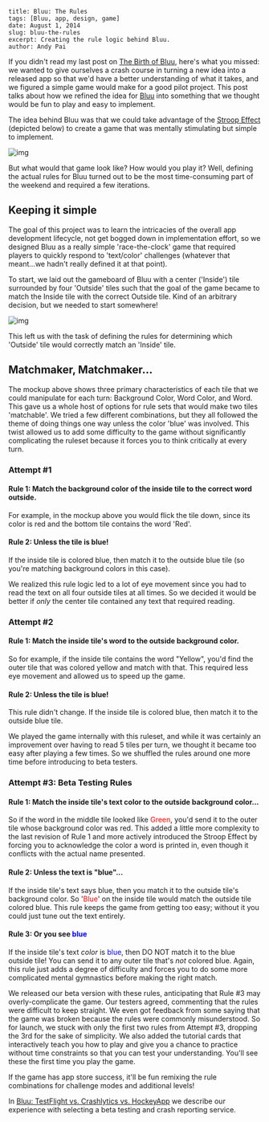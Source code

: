 ```
title: Bluu: The Rules
tags: [Bluu, app, design, game]
date: August 1, 2014
slug: bluu-the-rules
excerpt: Creating the rule logic behind Bluu.
author: Andy Pai
```
If you didn't read my last post on [The Birth of Bluu](http://lapwinglabs.com/blog/the-birth-of-bluu), here's what you missed: we wanted to give ourselves a crash course in turning a new idea into a released app so that we'd have a better understanding of what it takes, and we figured a simple game would make for a good pilot project. This post talks about how we refined the idea for [Bluu](https://itunes.apple.com/us/app/bluu/id916926135?ls=1&mt=8) into something that we thought would be fun to play and easy to implement.

The idea behind Bluu was that we could take advantage of the [Stroop Effect](http://en.wikipedia.org/wiki/Stroop_effect) (depicted below) to create a game that was mentally stimulating but simple to implement.

![img](https://dl.dropboxusercontent.com/u/2312024/StroopEffect.png)

But what would that game look like? How would you play it? Well, defining the actual rules for Bluu turned out to be the most time-consuming part of the weekend and required a few iterations.

## Keeping it simple
The goal of this project was to learn the intricacies of the overall app development lifecycle, not get bogged down in implementation effort, so we designed Bluu as a really simple 'race-the-clock' game that required players to quickly respond to 'text/color' challenges (whatever that meant...we hadn't really defined it at that point). 

To start, we laid out the gameboard of Bluu with a center ('Inside') tile surrounded by four 'Outside' tiles such that the goal of the game became to match the Inside tile with the correct Outside tile. Kind of an arbitrary decision, but we needed to start somewhere!

![img](https://dl.dropboxusercontent.com/u/13957782/Main.png)

This left us with the task of defining the rules for determining which 'Outside' tile would correctly match an 'Inside' tile.

## Matchmaker, Matchmaker...
The mockup above shows three primary characteristics of each tile that we could manipulate for each turn: Background Color, Word Color, and Word. This gave us a whole host of options for rule sets that would make two tiles 'matchable'. We tried a few different combinations, but they all followed the theme of doing things one way unless the color 'blue' was involved. This twist allowed us to add some difficulty to the game without significantly complicating the ruleset because it forces you to think critically at every turn.

### Attempt #1
#### Rule 1:  Match the background color of the inside tile to the correct word outside.
For example, in the mockup above you would flick the tile down, since its color is red and the bottom tile contains the word 'Red'.

#### Rule 2:  Unless the tile is blue!
If the inside tile is colored blue, then match it to the outside blue tile (so you're matching background colors in this case).

We realized this rule logic led to a lot of eye movement since you had to read the text on all four outside tiles at all times.  So we decided it would be better if *only* the center tile contained any text that required reading.

### Attempt #2
#### Rule 1:  Match the inside tile's word to the outside background color. 
So for example, if the inside tile contains the word "Yellow", you'd find the outer tile that was colored yellow and match with that. This required less eye movement and allowed us to speed up the game.

#### Rule 2:  Unless the tile is blue! 
This rule didn't change. If the inside tile is colored blue, then match it to the outside blue tile. 

We played the game internally with this ruleset, and while it was certainly an improvement over having to read 5 tiles per turn, we thought it became too easy after playing a few times. So we shuffled the rules around one more time before introducing to beta testers.

### Attempt #3:  Beta Testing Rules
#### Rule 1:  Match the inside tile's text color to the outside background color...
So if the word in the middle tile looked like <span style="color:red;">Green</span>, you'd send it to the outer tile whose background color was red. This added a little more complexity to the last revision of Rule 1 and more actively introduced the Stroop Effect by forcing you to acknowledge the color a word is printed in, even though it conflicts with the actual name presented.

#### Rule 2:  Unless the text is "blue"...
If the inside tile's text says blue, then you match it to the outside tile's background color. So '<span style="color:red;">Blue</span>' on the inside tile would match the outside tile colored blue. This rule keeps the game from getting too easy; without it you could just tune out the text entirely.

#### Rule 3:  Or you see <span style="color:blue;">blue</span>
If the inside tile's text *color* is <span style="color:blue;">blue</span>, then DO NOT match it to the blue outside tile! You can send it to any outer tile that's *not* colored blue. Again, this rule just adds a degree of difficulty and forces you to do some more complicated mental gymnastics before making the right match.

We released our beta version with these rules, anticipating that Rule #3 may overly-complicate the game. Our testers agreed, commenting that the rules were difficult to keep straight. We even got feedback from some saying that the game was broken because the rules were commonly misunderstood. So for launch, we stuck with only the first two rules from Attempt #3, dropping the 3rd for the sake of simplicity. We also added the tutorial cards that interactively teach you how to play and give you a chance to practice without time constraints so that you can test your understanding. You'll see these the first time you play the game.

If the game has app store success, it'll be fun remixing the rule combinations for challenge modes and additional levels!

In [Bluu: TestFlight vs. Crashlytics vs. HockeyApp](http://lapwinglabs.com/blog/bluu-testflight-crashlytics-hockeyapp) we describe our experience with selecting a beta testing and crash reporting service.
